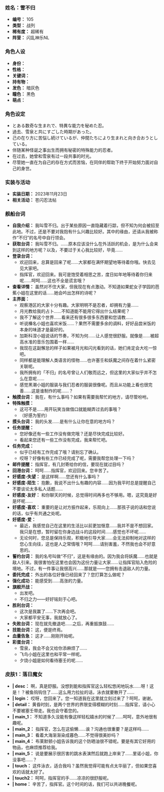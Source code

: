 ### 姓名：雪不归
* **编号：** 105
* **类型：** 战列
* **稀有度：** 超稀有
* **阵营：** 闪乱神乐NL


### 角色人设
* **身份：** 
* **性格：** 
* **关键词：** 
* **持有物：** 
* **发色：** 暗灰色
* **瞳色：** 黑色
* **萌点：** 


### 角色设定
* とある数奇な生まれで、特異な能力を秘めた忍。
* 過去、雪泉と共にすごした時期があった。
* 己の在り方に苦悩し続けているが、仲間たちにより生まれと向き合おうとしている。
* 伴随某种怪诞之事出生而拥有秘密的特殊能力的忍者。
* 在过去，她曾和雪泉有过一段共事的时光。
* 尽管她一直在为自己的存在方式而苦恼，在同伴的帮助下终于开始努力面对自己的身世。


### 实装与活动
* **实装日期：** 2023年11月23日
* **相关活动：** 苍闪忍法帖


### 舰船台词
* **自我介绍：** 我叫雪不归。出于某些原因一直隐藏着行踪，但不知为何会被招至此地。不过，还是不要对我抱有什么兴趣比较好。其中的缘由，还请从我被称作“不归”的名号中自行领会。
* **获取台词：** 我叫雪不归。……原本应该没什么在外活跃的机会，是为什么会来到这样的地方呢？以及，不要过于关心我比较好，毕竟……
* **登录台词：**
  * 欢迎回来，总算是回来了呢……大家都在满怀期望地等待着你哦。快去见见大家吧。
  * 指挥官，欢迎回来。我可是饱受着相思之苦，度日如年地等待着你归来呢……呵呵……这也不全是谎言哦？
* **查看详情：** 虽然对不住大家，但我现在有点激动。不知道如果蛇女子学园的芭蕉小姐在这里的话……她会吟出怎样的诗呢？
* **主界面：**
  * 观察港区的大家十分有趣。大家明明不是忍者，却拥有力量……
  * 月光教给我的占卜……不知道能不能用它得出什么结果呢？
  * 我不了解这个世界……看来还有很多很多东西要和您请教……
  * 听说榛名小姐也喜欢米饭……？果然不需要多余的调料，好好品尝米饭的本身的味道才是最好的。
  * 加斯科涅小姐说话的节奏，不知为何……让人感觉很舒服。就像是……被超高水准的音乐包围着一样……
  * 我现在这副懈怠的样子如果被月光和闪光看到的话，她们肯定会大吃一惊吧。
  * 同样都是能理解人类语言的怪物……也许塞壬和妖魔之间存在着什么紧密关联呢。
  * 我所拥有的「不归」的名号曾让人们敬而远之，但这里的大家似乎并不怎么在意呢……
  * 感觉黑潮小姐的服装与我们忍者的服装很像呢。而且从功能上看也很完善……这是谁制作的呢……？
* **触摸台词：** 我在，有什么事吗？如果有需要我帮忙的地方，请尽管吩咐。
* **特殊触摸：**
  * 这可不是……用开玩笑当做借口就能糊弄过去的事哦？
  * （好感为誓约）
* **摸头台词：** 我的头发……是有什么让你在意的地方吗？
* **任务提醒：**
  * 您好像还有一些工作没有做完哦？还是尽快完成比较好。
  * 看起来您还有一些工作没有完成，我来帮忙吧。
* **任务完成：**
  * 似乎已经有工作完成了哦？请别忘了确认。
  * 哎呀？好像有些工作已经完成了呢，需要我帮您处理一下吗？
* **邮件提醒：** 指挥官，有几封寄给你的信，要现在就过目吗？
* **回港台词：** 呵呵……指挥官，欢迎回来。您辛苦了。
* **好感度-失望：** 是这样啊……您还有什么事吗？
* **好感度-陌生：** 抱歉，我说不出什么有趣的内容……因为我平时总是提醒自己不要谈论太多私人话题……
* **好感度-友好：** 和你聊天的时候，总觉得时间再多也不够用。嗯，这究竟是好是坏呢……
* **好感度-喜欢：** 重要的是让对方振作起来，乐观向上……那孩子说的话和您说的话，似乎有共通之处呢。
* **好感度-爱：**
  * 最近，我感觉自己在这里的生活比以前更加惬意……我并不是不想回家。我只是在想，暂时留在你身边战斗的这段时间……感觉也不坏呢……
  * 无论何时，您总是保持乐观，积极地引导大家……会无法抑制地对这样的您心生向往，这也是人之常情哦？呵呵……请别害羞，不然我也会不好意思的。
* **誓约台词：** 我的名号叫做“不归”，这是有缘由的。因为我会将妖魔……也就是敌人引来。我很害怕在这里也会因为这份力量让大家……让指挥官陷入危险的境地。不过，有一件事让我很高兴……那就是——您拥有击退敌人的力量。
* **委托完成：** 外出的各位好像已经回来了？您打算怎么做呢？
* **强化成功：** 能感受到……高涨的力量。
* **旗舰开战：**
  * 出发吧。
  * 不归之力——好好铭刻于心吧。
* **胜利台词：**
  * 这次是我赢了……下次再会吧。
  * 大家都平安无事，我就放心了。
* **失败台词：** 现在就先撤退吧……之后，再重振旗鼓……
* **技能台词：** 这，便是终焉。
* **血量告急：** 这才……刚刚开始呢。
* **彩蛋台词：**
  * 雪泉，我会不会又给你添麻烦了……
  * 飞鸟小姐在这里也和平常一样呢。
  * 夕烧小姐是如何看待塞壬的呢……


### 皮肤1：落日魔女
* **| desc：** 啊，真是舒服。没想到能和指挥官这么轻松悠闲地玩水……呀！这是！？被鱼钩钩住了……这么用力拉扯的话，泳衣就要散开了……
* **| login：** 哎呀，您回来了。您一知道我在这里就立刻过来了？呵呵，谢谢。
* **| detail：** 黄昏时刻，是两个世界的界限变得模糊的时刻……指挥官，请小心不要被塞壬带走。我也会守着您的。
* **| main_1：** 不知道多久没能有像这样轻松嬉水的时候了……呵呵，意外地很有趣呢。
* **| main_2：** 指挥官，怎么在这偷懒……诶？沟通也很重要？是这样吗……
* **| main_3：** 看着大海渐渐染成暮色……不觉得很美妙吗？
* **| main_4：** 布莱默顿小姐告诉我的这个防晒油很不错呢。要是有其它好用的物品，也麻烦推荐给我。
* **| main_5：** 说是要展示很厉害的跳水表演然后就跑上岸来了……里诺小姐，你没事吧……？
* **| touch：** 这件泳衣，适合我吗？虽然我觉得可能有点太华丽了，但如果您喜欢的话就太好了。
* **| touch2：** 呵呵，指挥官的手……凉凉的很舒服呢。
* **| home：** 辛苦了，指挥官。这个时间的话，我们可以共进晚餐呢。
